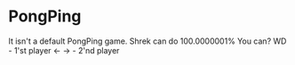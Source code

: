 # PongPing
It isn't a default PongPing game. Shrek can do 100.0000001% You can?
WD - 1'st player
<-  -> - 2'nd player
